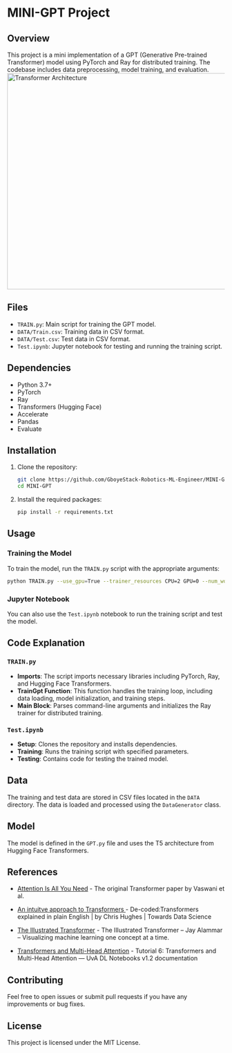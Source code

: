 # MINI-GPT Project

## Overview

This project is a mini implementation of a GPT (Generative Pre-trained Transformer) model using PyTorch and Ray for distributed training. The codebase includes data preprocessing, model training, and evaluation.
<img src="https://github.com/user-attachments/assets/0b22c136-b132-4628-8781-300fc5da11d2" alt="Transformer Architecture" width="800" height="500">

## Files

- `TRAIN.py`: Main script for training the GPT model.
- `DATA/Train.csv`: Training data in CSV format.
- `DATA/Test.csv`: Test data in CSV format.
- `Test.ipynb`: Jupyter notebook for testing and running the training script.

## Dependencies

- Python 3.7+
- PyTorch
- Ray
- Transformers (Hugging Face)
- Accelerate
- Pandas
- Evaluate

## Installation

1. Clone the repository:

   ```sh
   git clone https://github.com/GboyeStack-Robotics-ML-Engineer/MINI-GPT.git
   cd MINI-GPT
   ```

2. Install the required packages:
   ```sh
   pip install -r requirements.txt
   ```

## Usage

### Training the Model

To train the model, run the `TRAIN.py` script with the appropriate arguments:

```sh
python TRAIN.py --use_gpu=True --trainer_resources CPU=2 GPU=0 --num_workers=2 --resources_per_worker CPU=1 GPU=1
```

### Jupyter Notebook

You can also use the `Test.ipynb` notebook to run the training script and test the model.

## Code Explanation

### `TRAIN.py`

- **Imports**: The script imports necessary libraries including PyTorch, Ray, and Hugging Face Transformers.
- **TrainGpt Function**: This function handles the training loop, including data loading, model initialization, and training steps.
- **Main Block**: Parses command-line arguments and initializes the Ray trainer for distributed training.

### `Test.ipynb`

- **Setup**: Clones the repository and installs dependencies.
- **Training**: Runs the training script with specified parameters.
- **Testing**: Contains code for testing the trained model.

## Data

The training and test data are stored in CSV files located in the `DATA` directory. The data is loaded and processed using the `DataGenerator` class.

## Model

The model is defined in the `GPT.py` file and uses the T5 architecture from Hugging Face Transformers.

## References

- [Attention Is All You Need](https://arxiv.org/abs/1706.03762) - The original Transformer paper by Vaswani et al.

- [An intuitve approach to Transformers ](https://medium.com/towards-data-science/de-coded-transformers-explained-in-plain-english-877814ba6429) - De-coded:Transformers explained in plain English | by Chris Hughes | Towards Data Science

- [The Illustrated Transformer](https://jalammar.github.io/illustrated-transformer/) - The Illustrated Transformer – Jay Alammar – Visualizing machine learning one concept at a time.

- [Transformers and Multi-Head Attention](https://uvadlc-notebooks.readthedocs.io/en/latest/tutorial_notebooks/tutorial6/Transformers_and_MHAttention.html) - Tutorial 6: Transformers and Multi-Head Attention — UvA DL Notebooks v1.2 documentation

## Contributing

Feel free to open issues or submit pull requests if you have any improvements or bug fixes.

## License

This project is licensed under the MIT License.
